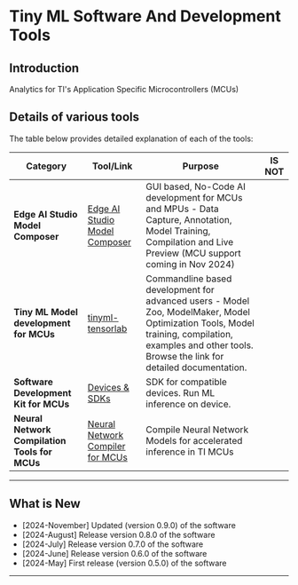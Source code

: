 # Tiny ML Software And Development Tools

## Introduction

Analytics for TI's Application Specific Microcontrollers (MCUs)


## Details of various tools

The table below provides detailed explanation of each of the tools:

| Category                              | Tool/Link                                                               | Purpose                                                                                                         | IS NOT                |
|---------------------------------------|-------------------------------------------------------------------------|-----------------------------------------------------------------------------------------------------------------|-----------------------|
| **Edge AI Studio Model Composer**    | [Edge AI Studio Model Composer](https://dev.ti.com/modelcomposer/) | GUI based, No-Code AI development for MCUs and MPUs - Data Capture, Annotation, Model Training, Compilation and Live Preview (MCU support coming in Nov 2024)|      |
| **Tiny ML Model development for MCUs**    | [tinyml-tensorlab](https://github.com/TexasInstruments/tinyml-tensorlab) | Commandline based development for advanced users - Model Zoo, ModelMaker, Model Optimization Tools, Model training, compilation, examples and other tools. Browse the link for detailed documentation. |      |
| **Software Development Kit for MCUs** | [Devices & SDKs](readme_sdk.md)                                         | SDK for compatible devices. Run ML inference on device.                                                         |   |
| **Neural Network Compilation Tools for MCUs** | [Neural Network Compiler for MCUs](https://software-dl.ti.com/mctools/nnc/mcu/users_guide/)                     | Compile Neural Network Models for accelerated inference in TI MCUs                                                         |   |


<hr>

## What is New
- [2024-November] Updated (version 0.9.0) of the software
- [2024-August] Release version 0.8.0 of the software
- [2024-July] Release version 0.7.0 of the software
- [2024-June] Release version 0.6.0 of the software
- [2024-May] First release (version 0.5.0) of the software


<hr>
